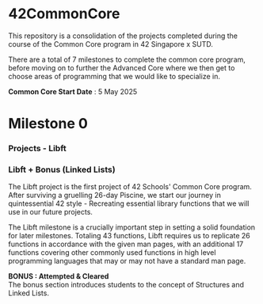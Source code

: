 # 42CommonCore
This repository is a consolidation of the projects completed during the course of the Common Core program in 42 Singapore x SUTD. 

There are a total of 7 milestones to complete the common core program, before moving on to further the Advanced Core where we then get to choose areas of programming that we would like to specialize in. 

**Common Core Start Date** : 5 May 2025

# Milestone 0
### **Projects** - Libft

### Libft + Bonus (Linked Lists)
The Libft project is the first project of 42 Schools' Common Core program. After surviving a gruelling 26-day Piscine, we start our journey in quintessential 42 style - Recreating essential library functions that we will use in our future projects. 

The Libft milestone is a crucially important step in setting a solid foundation for later milestones. Totaling 43 functions, Libft requires us to replicate 26 functions in accordance with the given man pages, with an additional 17 functions covering other commonly used functions in high level programming languages that may or may not have a standard man page.

**BONUS : Attempted & Cleared** <br />
The bonus section introduces students to the concept of Structures and Linked Lists.
